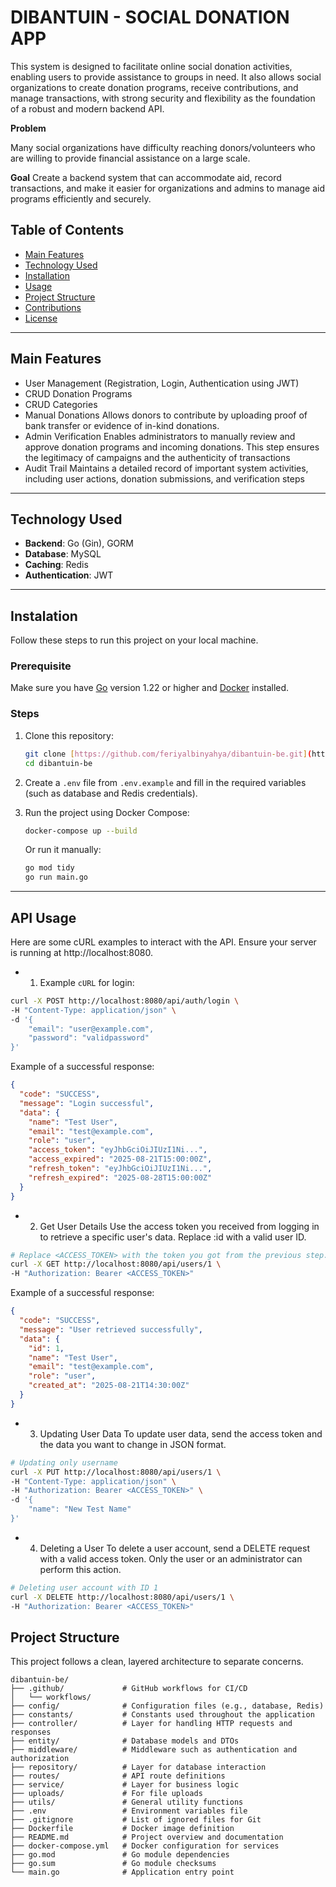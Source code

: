 # DIBANTUIN - SOCIAL DONATION APP

This system is designed to facilitate online social donation activities, enabling users to provide assistance to groups in need. It also allows social organizations to create donation programs, receive contributions, and manage transactions, with strong security and flexibility as the foundation of a robust and modern backend API.

**Problem**

Many social organizations have difficulty reaching donors/volunteers who are willing to provide financial assistance on a large scale.

**Goal**
Create a backend system that can accommodate aid, record transactions, and make it easier for organizations and admins to manage aid programs efficiently and securely.

## Table of Contents

- [Main Features](#main-features)
- [Technology Used](#technology-used)
- [Installation](#installation)
- [Usage](#usage)
- [Project Structure](#project-structure)
- [Contributions](#contributions)
- [License](#license)


---

## Main Features

* User Management (Registration, Login, Authentication using JWT)
* CRUD Donation Programs
* CRUD Categories
* Manual Donations
Allows donors to contribute by uploading proof of bank transfer or evidence of in-kind donations.
* Admin Verification
Enables administrators to manually review and approve donation programs and incoming donations. This step ensures the legitimacy of campaigns and the authenticity of transactions
* Audit Trail
Maintains a detailed record of important system activities, including user actions, donation submissions, and verification steps

---

## Technology Used

* **Backend**: Go (Gin), GORM
* **Database**: MySQL
* **Caching**: Redis
* **Authentication**: JWT

---

## Instalation

Follow these steps to run this project on your local machine.

### Prerequisite

Make sure you have [Go](https://golang.org/doc/install) version 1.22 or higher and [Docker](https://docs.docker.com/get-docker/) installed.

### Steps

1.  Clone this repository:
    ```bash
    git clone [https://github.com/feriyalbinyahya/dibantuin-be.git](https://github.com/feriyalbinyahya/dibantuin-be.git)
    cd dibantuin-be
    ```

2.  Create a `.env` file from `.env.example` and fill in the required variables (such as database and Redis credentials).

3.  Run the project using Docker Compose:
    ```bash
    docker-compose up --build
    ```
    Or run it manually:
    ```bash
    go mod tidy
    go run main.go
    ```

---

## API Usage
Here are some cURL examples to interact with the API. Ensure your server is running at http://localhost:8080.

* 1. Example `cURL` for login:
```bash
curl -X POST http://localhost:8080/api/auth/login \
-H "Content-Type: application/json" \
-d '{
    "email": "user@example.com",
    "password": "validpassword"
}'
```

Example of a successful response:
```json
{
  "code": "SUCCESS",
  "message": "Login successful",
  "data": {
    "name": "Test User",
    "email": "test@example.com",
    "role": "user",
    "access_token": "eyJhbGciOiJIUzI1Ni...",
    "access_expired": "2025-08-21T15:00:00Z",
    "refresh_token": "eyJhbGciOiJIUzI1Ni...",
    "refresh_expired": "2025-08-28T15:00:00Z"
  }
}
```

* 2. Get User Details
Use the access token you received from logging in to retrieve a specific user's data. Replace :id with a valid user ID.

```bash
# Replace <ACCESS_TOKEN> with the token you got from the previous step.
curl -X GET http://localhost:8080/api/users/1 \
-H "Authorization: Bearer <ACCESS_TOKEN>"
```

Example of a successful response:
```json
{
  "code": "SUCCESS",
  "message": "User retrieved successfully",
  "data": {
    "id": 1,
    "name": "Test User",
    "email": "test@example.com",
    "role": "user",
    "created_at": "2025-08-21T14:30:00Z"
  }
}
```
* 3. Updating User Data
To update user data, send the access token and the data you want to change in JSON format.

```bash
# Updating only username
curl -X PUT http://localhost:8080/api/users/1 \
-H "Content-Type: application/json" \
-H "Authorization: Bearer <ACCESS_TOKEN>" \
-d '{
    "name": "New Test Name"
}'
```

* 4. Deleting a User
To delete a user account, send a DELETE request with a valid access token. Only the user or an administrator can perform this action.

```bash
# Deleting user account with ID 1
curl -X DELETE http://localhost:8080/api/users/1 \
-H "Authorization: Bearer <ACCESS_TOKEN>"
```

## Project Structure
This project follows a clean, layered architecture to separate concerns.
```
dibantuin-be/
├── .github/             # GitHub workflows for CI/CD
│   └── workflows/
├── config/              # Configuration files (e.g., database, Redis)
├── constants/           # Constants used throughout the application
├── controller/          # Layer for handling HTTP requests and responses
├── entity/              # Database models and DTOs
├── middleware/          # Middleware such as authentication and authorization
├── repository/          # Layer for database interaction
├── routes/              # API route definitions
├── service/             # Layer for business logic
├── uploads/             # For file uploads
├── utils/               # General utility functions
├── .env                 # Environment variables file
├── .gitignore           # List of ignored files for Git
├── Dockerfile           # Docker image definition
├── README.md            # Project overview and documentation
├── docker-compose.yml   # Docker configuration for services
├── go.mod               # Go module dependencies
├── go.sum               # Go module checksums
└── main.go              # Application entry point
```

